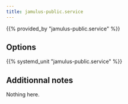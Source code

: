 ```yaml
---
title: jamulus-public.service
---
```


{{% provided_by "jamulus-public.service" %}}

## Options

{{% systemd_unit "jamulus-public.service" %}}

## Additionnal notes

Nothing here.